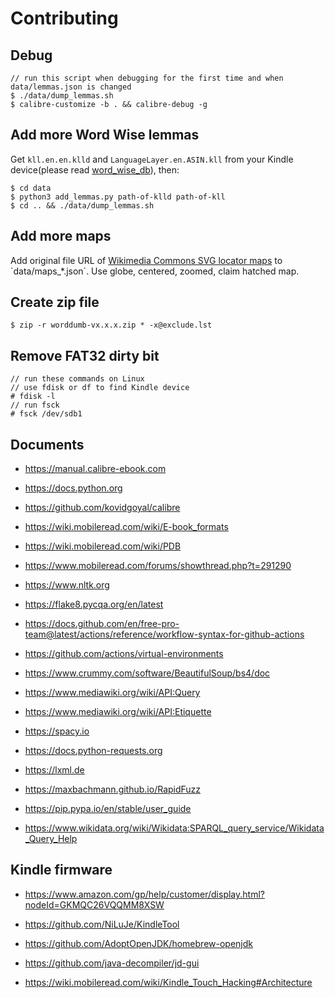 # Contributing

## Debug

```
// run this script when debugging for the first time and when data/lemmas.json is changed
$ ./data/dump_lemmas.sh
$ calibre-customize -b . && calibre-debug -g
```

## Add more Word Wise lemmas

Get `kll.en.en.klld` and `LanguageLayer.en.ASIN.kll` from your Kindle device(please read [word\_wise\_db](./word_wise_db.md)), then:

```
$ cd data
$ python3 add_lemmas.py path-of-klld path-of-kll
$ cd .. && ./data/dump_lemmas.sh
```

## Add more maps

Add original file URL of [Wikimedia Commons SVG locator maps](https://commons.wikimedia.org/wiki/Category:SVG_locator_maps_(location_map_scheme)) to `data/maps_*.json`. Use globe, centered, zoomed, claim hatched map.

## Create zip file

```
$ zip -r worddumb-vx.x.x.zip * -x@exclude.lst
```

## Remove FAT32 dirty bit

```
// run these commands on Linux
// use fdisk or df to find Kindle device
# fdisk -l
// run fsck
# fsck /dev/sdb1
```

## Documents

- https://manual.calibre-ebook.com

- https://docs.python.org

- https://github.com/kovidgoyal/calibre

- https://wiki.mobileread.com/wiki/E-book_formats

- https://wiki.mobileread.com/wiki/PDB

- https://www.mobileread.com/forums/showthread.php?t=291290

- https://www.nltk.org

- https://flake8.pycqa.org/en/latest

- https://docs.github.com/en/free-pro-team@latest/actions/reference/workflow-syntax-for-github-actions

- https://github.com/actions/virtual-environments

- https://www.crummy.com/software/BeautifulSoup/bs4/doc

- https://www.mediawiki.org/wiki/API:Query

- https://www.mediawiki.org/wiki/API:Etiquette

- https://spacy.io

- https://docs.python-requests.org

- https://lxml.de

- https://maxbachmann.github.io/RapidFuzz

- https://pip.pypa.io/en/stable/user_guide

- https://www.wikidata.org/wiki/Wikidata:SPARQL_query_service/Wikidata_Query_Help

## Kindle firmware

- https://www.amazon.com/gp/help/customer/display.html?nodeId=GKMQC26VQQMM8XSW

- https://github.com/NiLuJe/KindleTool

- https://github.com/AdoptOpenJDK/homebrew-openjdk

- https://github.com/java-decompiler/jd-gui

- https://wiki.mobileread.com/wiki/Kindle_Touch_Hacking#Architecture
